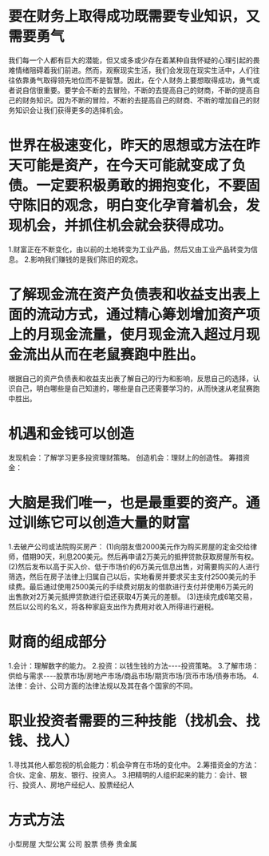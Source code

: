 # 要在财务上取得成功既需要专业知识，又需要勇气
我们每一个人都有巨大的潜能，但又或多或少存在着某种自我怀疑的心理引起的畏难情绪阻碍着我们前进。然而，观察现实生活，我们会发现在现实生活中，人们往往依靠勇气取得领先地位而不是智慧。因此，在个人财务上要想取得成功，勇气或者说自信很重要。要学会不断的去冒险，不断的去提高自己的财商，不断的提高自己的财务知识。因为不断的冒险，不断的去提高自己的财商、不断的增加自己的财务知识会让我们获得更多的选择机会。

# 世界在极速变化，昨天的思想或方法在昨天可能是资产，在今天可能就变成了负债。一定要积极勇敢的拥抱变化，不要固守陈旧的观念，明白变化孕育着机会，发现机会，并抓住机会就会获得成功。
1.财富正在不断变化，由以前的土地转变为工业产品，然后又由工业产品转变为信息。
2.影响我们赚钱的是我们陈旧的观念。


# 了解现金流在资产负债表和收益支出表上面的流动方式，通过精心筹划增加资产项上的月现金流量，使月现金流入超过月现金流出从而在老鼠赛跑中胜出。
根据自己的资产负债表和收益支出表了解自己的行为和影响，反思自己的选择，认识自己，明白哪些是自己知道的，哪些是自己还需要学习的，从而快速从老鼠赛跑中胜出。

# 机遇和金钱可以创造
发现机会：了解学习更多投资理财策略。
创造机会：理财上的创造性。
筹措资金：

# 大脑是我们唯一，也是最重要的资产。通过训练它可以创造大量的财富
1.去破产公司或法院购买房产：
  (1)向朋友借2000美元作为购买房屋的定金交给律师，借期90天，利息200美元。然后再申请2万美元的抵押贷款获取房屋所有权。
  (2)然后发布以高于买入价、低于市场价的6万美元信息出售，对需要购买的人进行筛选，然后在房子法律上归属自己以后，实地看房并要求买主支付2500美元的手续费。最后通过使用2500美元的手续费对朋友的借款进行支付并使用6万美元的出售款对2万美元抵押贷款进行偿还获取4万美元的差额。
  (3)连续完成6笔交易，然后以公司的名义，将各种家庭支出作为费用对收入所得进行避税。

# 财商的组成部分
1.会计：理解数字的能力。
2.投资：以钱生钱的方法----投资策略。
3.了解市场：供给与需求----股票市场/房地产市场/商品市场/期货市场/货币市场/债券市场。
4.法律：会计、公司方面的法律法规以及其在各个国家的不同。

# 职业投资者需要的三种技能（找机会、找钱、找人）
1.寻找其他人都忽视的机会能力：机会孕育在市场的变化中。
2.筹措资金的方法：合伙、定金、朋友、银行、投资人。
3.把精明的人组织起来的能力：会计、银行、投资人、房地产经纪人、股票经纪人

# 方式方法
小型房屋
大型公寓
公司
股票
债券
贵金属